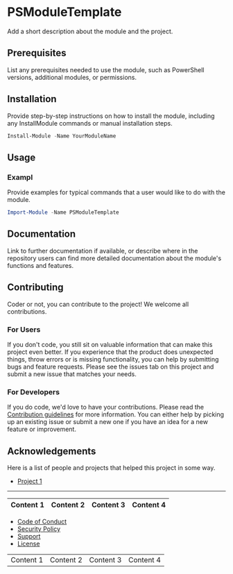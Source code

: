 # PSModuleTemplate

Add a short description about the module and the project.

## Prerequisites

List any prerequisites needed to use the module, such as PowerShell versions, additional modules, or permissions.

## Installation

Provide step-by-step instructions on how to install the module, including any InstallModule commands or manual installation steps.

```powershell
Install-Module -Name YourModuleName
```

## Usage



### Exampl
Provide examples for typical commands that a user would like to do with the module.

```powershell
Import-Module -Name PSModuleTemplate
```

## Documentation

Link to further documentation if available, or describe where in the repository users can find more detailed documentation about
the module's functions and features.

## Contributing

Coder or not, you can contribute to the project! We welcome all contributions.

### For Users

If you don't code, you still sit on valuable information that can make this project even better. If you experience that the
product does unexpected things, throw errors or is missing functionality, you can help by submitting bugs and feature requests.
Please see the issues tab on this project and submit a new issue that matches your needs.

### For Developers

If you do code, we'd love to have your contributions. Please read the [Contribution guidelines](CONTRIBUTING.md) for more information.
You can either help by picking up an existing issue or submit a new one if you have an idea for a new feature or improvement.

## Acknowledgements

Here is a list of people and projects that helped this project in some way.

- [Project 1]()

---

| Content 1 | Content 2 | Content 3 | Content 4 |
|:---------:|:---------:|:---------:|:---------:|


- [Code of Conduct](CODE_OF_CONDUCT.md)
- [Security Policy](SECURITY.md)
- [Support](SUPPORT.md)
- [License](LICENSE)

<style>.borderless td, .borderless th {border: none;text-align: center;}</style>
<table class="borderless">
    <tr>
        <td>Content 1</td>
        <td>Content 2</td>
        <td>Content 3</td>
        <td>Content 4</td>
    </tr>
</table>
